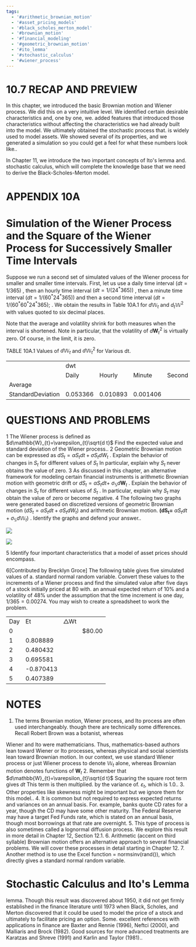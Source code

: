 ```yaml
---
tags:
  - '#arithmetic_brownian_motion'
  - '#asset_pricing_models'
  - '#black_scholes_merton_model'
  - '#brownian_motion'
  - '#financial_modeling'
  - '#geometric_brownian_motion'
  - '#ito_lemma'
  - '#stochastic_calculus'
  - '#wiener_process'
---
```

# 10.7 RECAP AND PREVIEW

In this chapter, we introduced the basic Brownian motion and Wiener process. We did this on a very intuitive level. We identified certain desirable characteristics and, one by one, we. added features that introduced those characteristics without affecting the characteristics we had already built into the model. We ultimately obtained the stochastic process that. is widely used to model assets. We showed several of its properties, and we generated a simulation so you could get a feel for what these numbers look like..

In Chapter 11, we introduce the two important concepts of Ito's lemma and. stochastic calculus, which will complete the knowledge base that we need to derive the Black-Scholes-Merton model.

# APPENDIX 10A

# Simulation of the Wiener Process and the Square of the Wiener Process for Successively Smaller Time Intervals

Suppose we run a second set of simulated values of the Wiener process for smaller and smaller time intervals. First, let us use a daily time interval $(d t=1/365)$ , then an hourly time interval $(d t=1/\left(24^{*}365\right))$ , then a minute time interval $(d t=1/\left(60^{*}24^{*}365\right))$ and then a second time interval $(d t=1/\left(60^{*}60^{*}24^{*}365\right);$ . We obtain the results in Table 10A.1 for $d\mathbb{W}_{t}$ and $d_{t}\mathbb{W}^{2}$ with values quoted to six decimal places.

Note that the average and volatility shrink for both measures when the interval is shortened. Note in particular, that the volatility of $d\mathbf{W}_{t}^{2}$ is virtually zero. Of course, in the limit, it is zero.

TABLE 10A.1 Values of $d\mathbb{W}_{t}$ and $d\mathbb{W}_{t}^{2}$ for Various dt.


<html><body><table><tr><td rowspan="2"></td><td colspan="4">dwt</td><td colspan="4">dW2</td></tr><tr><td>Daily</td><td>Hourly</td><td>Minute</td><td>Second</td><td>Daily</td><td>Hourly</td><td>Minute</td><td>Second</td></tr><tr><td>Average</td><td></td><td></td><td></td><td></td><td></td><td></td><td></td><td></td></tr><tr><td>StandardDeviation</td><td>0.053366</td><td>0.010893</td><td>0.001406</td><td></td><td></td><td></td><td></td><td></td></tr></table></body></html>

# QUESTIONS AND PROBLEMS

1 The Wiener process is defined as $d\mathbb{W}_{t}=\varepsilon_{t}\sqrt{d t}$ Find the expected value and standard deviation of the Wiener process..
2 Geometric Brownian motion can be expressed as $d S_{t}=\alpha S_{t}d t+\sigma S_{t}d W_{t}$ . Explain the behavior of changes in $S_{t}$ for different values of $S_{t}$ In particular, explain why $S_{t}$ never obtains the value of zero.
3 As discussed in this chapter, an alternative framework for modeling certain financial instruments is arithmetic Brownian motion with geometric drift or $d S_{t}=\alpha S_{t}d t+$ $\sigma_{\mathbb{S}}d\boldsymbol{W}_{t}$ . Explain the behavior of changes in $S_{t}$ for different values of $S_{t}$ . In particular, explain why $S_{t}$ may obtain the value of zero or become negative.
4  The following two graphs were generated based on discretized versions of geometric Brownian motion $(d S_{t}=\alpha S_{t}d t+\sigma S_{t}d W_{t})$ and arithmetic Brownian motion. $\boldsymbol{(d S_{t}=}$ $\alpha S_{t}d t+\sigma_{\mathbb{S}}d\mathbb{W}_{t})$ . Identify the graphs and defend your answer..

![](images/092ce51f46925dbac23f0b67e2bf25066dac10f1b7f98d412c09dc992e6d57ce.jpg)

![](images/a2b3e03fca0d617dadb1778a57239291ca8f86e22d941d21cf3aa7a0ee833e00.jpg)

5  Identify four important characteristics that a model of asset prices should encompass.

6[Contributed by Brecklyn Groce] The following table gives five simulated values of a. standard normal random variable. Convert these values to the increments of a Wiener process and find the simulated value after five days of a stock initially priced at 80 with. an annual expected return of $10\%$ and a volatility of $48\%$ under the assumption that the time increment is one day, $1/365=0.00274.$ You may wish to create a spreadsheet to work the problem.

<html><body><table><tr><td>Day</td><td>Et</td><td>△Wt</td><td></td></tr><tr><td>0</td><td></td><td></td><td>$80.00</td></tr><tr><td>1</td><td>0.808889</td><td></td><td></td></tr><tr><td>2</td><td>0.480432</td><td></td><td></td></tr><tr><td>3</td><td>0.695581</td><td></td><td></td></tr><tr><td>4</td><td>-0.870413</td><td></td><td></td></tr><tr><td>5</td><td>0.407389</td><td></td><td></td></tr></table></body></html>

# NOTES

1. The terms Brownian motion, Wiener process, and Ito process are often used interchangeably. though there are technically some differences. Recall Robert Brown was a botanist, whereas

Wiener and Ito were mathematicians. Thus, mathematics-based authors lean toward Wiener or Ito processes, whereas physical and social scientists lean toward Brownian motion. In our context, we use standard Wiener process or just Wiener process to denote $\mathbb{W}_{t}$ alone, whereas Brownian motion denotes functions of $\mathbf{\boldsymbol{W}}_{t}$
2. Remember that $d\mathbb{W}_{t}=\varepsilon_{t}\sqrt{d t}$ Squaring the square root term gives $d t$ This term is then multiplied. by the variance of. $\varepsilon_{t},$ which is 1.0..
3. Other properties like skewness might be important but we ignore them for this model..
4. It is common but not required to express expected returns and variances on an annual basis. For. example, banks quote CD rates for a year, though the CD may have some other maturity. The Federal Reserve may have a target Fed Funds rate, which is stated on an annual basis, though most borrowings at that rate are overnight.
5. This type of process is also sometimes called a lognormal diffusion process. We explore this result in more detail in Chapter 12, Section 12.1.
6. Arithmetic (accent on third syllable) Brownian motion offers an alternative approach to several financial problems. We will cover these processes in detail starting in Chapter 12.
7. Another method is to use the Excel function $=$ normsinv(rand()), which directly gives a standard normal random variable.

# Stochastic Calculus and Ito's Lemma

lemma. Though this result was discovered about 1950, it did not get firmly established in the finance literature until 1973 when Black, Scholes, and Merton discovered that it could be used to model the price of a stock and ultimately to facilitate pricing an option. Some. excellent references with applications in finance are Baxter and Rennie (1996), Neftci (2000), and Malliaris and Brock (1982). Good sources for more advanced treatments are Karatzas and Shreve (1991) and Karlin and Taylor (1981)..

